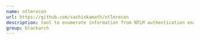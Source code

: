 ```yaml
---
name: ntlmrecon
url: https://github.com/sachinkamath/ntlmrecon
description: tool to enumerate information from NTLM authentication enabled web endpoints. URL : https://github.com/sachinkamath/ntlmrecon Groups : blackarch blackarch-scanner blackarch-recon
group: blackarch
---
```


